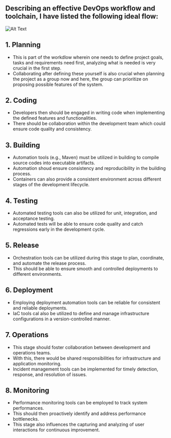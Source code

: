 ## Describing an effective DevOps workflow and toolchain, I have listed the following ideal flow:

![Alt Text](https://www.devopsschool.com/blog/wp-content/uploads/2023/08/image-443-1024x524.png)

## 1. Planning
- This is part of the workdlow wherein one needs to define project goals, tasks and requirements need first, 
analyzing what is needed is very crucial in the first step.
- Collaborating after defining these yourself is also crucial when planning the project as a group now and here, 
the group can prioritize on proposing possible features of the system.

## 2. Coding
- Developers then should be engaged in writing code when implementing the defined features and functionalities.
- There should be collaboration within the development team which could ensure code quality and consistency.

## 3. Building 
- Automation tools (e.g., Maven) must be utilized in building to compile source codes into executable artifacts.
- Automation shoud ensure consistency and reproducibility in the building process.
- Containers can also provide a consistent environment across different stages of the development lifecycle.


## 4. Testing
- Automated testing tools can also be utilized for unit, integration, and acceptance testing.
- Automated tests will be able to ensure code quality and catch regressions early in the development cycle.

## 5. Release
- Orchestration tools can be utilized during this stage to plan, coordinate, and automate the release process.
- This should be able to ensure smooth and controlled deployments to different environments.

## 6. Deployment
- Employing deployment automation tools can be reliable for consistent and reliable deployments.
- IaC tools cal also be utilized to define and manage infrastructure configurations in a version-controlled manner.

## 7. Operations
- This stage should foster collaboration between development and operations teams.
- With this, there would be shared responsibilities for infrastructure and application monitoring.
- Incident management tools can be implemented for timely detection, response, and resolution of issues.

## 8. Monitoring
- Performance monitoring tools can be employed to track system performances.
- This should then proactively identify and address performance bottlenecks.
- This stage also influences the capturing and analyzing of user interactions for continuous improvement.